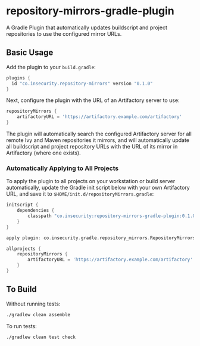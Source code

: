 # repository-mirrors-gradle-plugin
A Gradle Plugin that automatically updates buildscript and project repositories to use the configured mirror URLs.

## Basic Usage
Add the plugin to your `build.gradle`:
```groovy
plugins {
  id "co.insecurity.repository-mirrors" version "0.1.0"
}
```

Next, configure the plugin with the URL of an Artifactory server to use:
```groovy
repositoryMirrors {
    artifactoryURL = 'https://artifactory.example.com/artifactory'
}
```

The plugin will automatically search the configured Artifactory server for all remote Ivy and Maven repositories it mirrors, and will automatically update all buildscript and project repository URLs with the URL of its mirror in Artifactory (where one exists).

### Automatically Applying to All Projects
To apply the plugin to all projects on your workstation or build server automatically, update the Gradle init script below with your own Artifactory URL, and save it to `$HOME/init.d/repositoryMirrors.gradle`:
```groovy
initscript {
    dependencies {
        classpath "co.insecurity:repository-mirrors-gradle-plugin:0.1.0"
    }
}

apply plugin: co.insecurity.gradle.repository_mirrors.RepositoryMirrorsPlugin

allprojects {
    repositoryMirrors {
        artifactoryURL = 'https://artifactory.example.com/artifactory'
    }
}
```

## To Build
Without running tests:
```bash
./gradlew clean assemble
```

To run tests:
```bash
./gradlew clean test check
```

